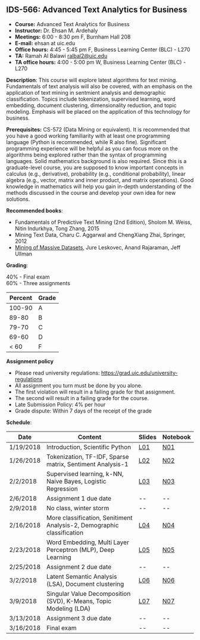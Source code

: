 ## IDS-566: Advanced Text Analytics for Business

- **Course:** Advanced Text Analytics for Business
- **Instructor:** Dr. Ehsan M. Ardehaly
- **Meetings:** 6:00 - 8:30 pm F, Burnham Hall 208
- **E-mail:** ehsan at uic.edu
- **Office hours:** 4:45 - 5:45 pm F, Business Learning Center (BLC) - L270
- **TA:** Ramah Al Balawi <ralbal2@uic.edu>
- **TA office hours:** 4:00 - 5:00 pm W, Business Learning Center (BLC) - L270


**Description**: This course will explore latest algorithms for text mining. Fundamentals of text analysis will also be covered, with an emphasis on the application of text mining in sentmient analysis and demographic classification. Topics include tokenization, supervised learning, word embedding, document clustering, dimensionality reduction, and topic modeling. Emphasis will be placed on the application of this technology for business.

**Prerequisites:** CS-572 (Data Mining or equivalent). It is recommended that you have a good working familiarity with at least one programming language (Python is recommended, while R also fine). Significant programming experience will be helpful as you can focus more on the algorithms being explored rather than the syntax of programming languages.
Solid mathematics background is also required. Since this is a graduate-level course, you are supposed to know important concepts in calculus (e.g., derivative), probability (e.g., conditional probability), linear algebra (e.g., vector, matrix and inner product, and matrix operations). Good knowledge in mathematics will help you gain in-depth understanding of the methods discussed in the course and develop your own idea for new solutions.


**Recommended books**:
- Fundamentals of Predictive Text Mining (2nd Edition), Sholom M. Weiss, Nitin Indurkhya, Tong Zhang, 2015
- Mining Text Data, Charu C. Aggarwal and ChengXiang Zhai, Springer, 2012
- [Mining of Massive Datasets](http://www.mmds.org/), Jure Leskovec, Anand Rajaraman, Jeff Ullman

**Grading**:

40% - Final exam <br>
60% - Three assignments

| **Percent** | **Grade** |
|-------------|-----------|
| 100-90      | A         |
| 89-80       | B         |
| 79-70       | C         |
| 69-60       | D         |
| < 60        | F         |

**Assignment policy**
- Please read university regulations: https://grad.uic.edu/university-regulations
- All assignment you turn must be done by you alone.
- The first violation will result in a failing grade for that assignment. 
- The second will result in a failing grade for the course.
- Late Submission Policy: 4% per hour 
- Grade dispute: Within 7 days of the receipt of the grade

**Schedule**:

|Date|Content|Slides|Notebook|
|--|--|--|--|
|1/19/2018|Introduction, Scientific Python| [L01](Lecture-1/lecture-1.pdf) | [N01](Lecture-1/Lecture-1.ipynb) |
|1/26/2018|Tokenization, TF-IDF, Sparse matrix, Sentiment Analysis-1| [L02](Lecture-2/Lecture-2.pdf) | [N02](Lecture-2/Lecture-2.ipynb) |
|2/2/2018|Supervised learning, k-NN, Naive Bayes, Logistic Regression| [L03](Lecture-3/Lecture-3.pdf) | [N03](Lecture-3/Lecture-3.ipynb) |
|2/6/2018|Assignment 1 due date| -- | -- |
|2/9/2018|No class, winter storm| -- | -- |
|2/16/2018|More classification, Senitiment Analysis-2, Demographic classification| [L04](Lecture-4/Lecture-4.pdf) | [N04](Lecture-4/Lecture-4.ipynb) |
|2/23/2018|Word Embedding, Multi Layer Perceptron (MLP), Deep Learning | [L05](Lecture-5/Lecture-5.pdf) | [N05](Lecture-5/Lecture-5.ipynb)  |
|2/25/2018|Assignment 2 due date| -- | -- |
|3/2/2018|Latent Semantic Analysis (LSA), Document clustering| [L06](Lecture-6/Lecture-6.pdf) | [N06](Lecture-6/Lecture-6.ipynb)  |
|3/9/2018|Singular Value Decomposition (SVD), K-Means, Topic Modeling (LDA) | [L07](Lecture-7/Lecture-7.pdf) | [N07](Lecture-7/Lecture-7.ipynb)  |
|3/13/2018|Assignment 3 due date | -- | -- |
|3/16/2018|Final exam | -- | -- |


